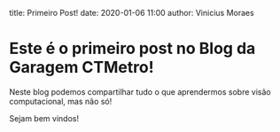 title: Primeiro Post!
date: 2020-01-06 11:00
author: Vinicius Moraes

# Este é o primeiro post no Blog da Garagem CTMetro!

Neste blog podemos compartilhar tudo o que aprendermos sobre visão computacional, mas não só!

Sejam bem vindos!
